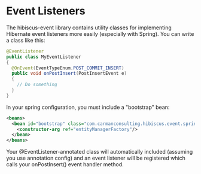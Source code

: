 # Event Listeners

The hibiscus-event library contains utility classes for implementing Hibernate event listeners more easily (especially
with Spring).  You can write a class like this:

```java
@EventListener
public class MyEventListener
{
  @OnEvent(EventTypeEnum.POST_COMMIT_INSERT)
  public void onPostInsert(PostInsertEvent e)
  {
    // Do something
  }
}
```

In your spring configuration, you must include a "bootstrap" bean:

```xml
<beans>
  <bean id="bootstrap" class="com.carmanconsulting.hibiscus.event.spring.EntityManagerEventListenerBootstrap">
    <constructor-arg ref="entityManagerFactory"/>
  </bean>
</beans>
```

Your @EventListener-annotated class will automatically included (assuming you use annotation config) and an event
listener will be registered which calls your onPostInsert() event handler method.


